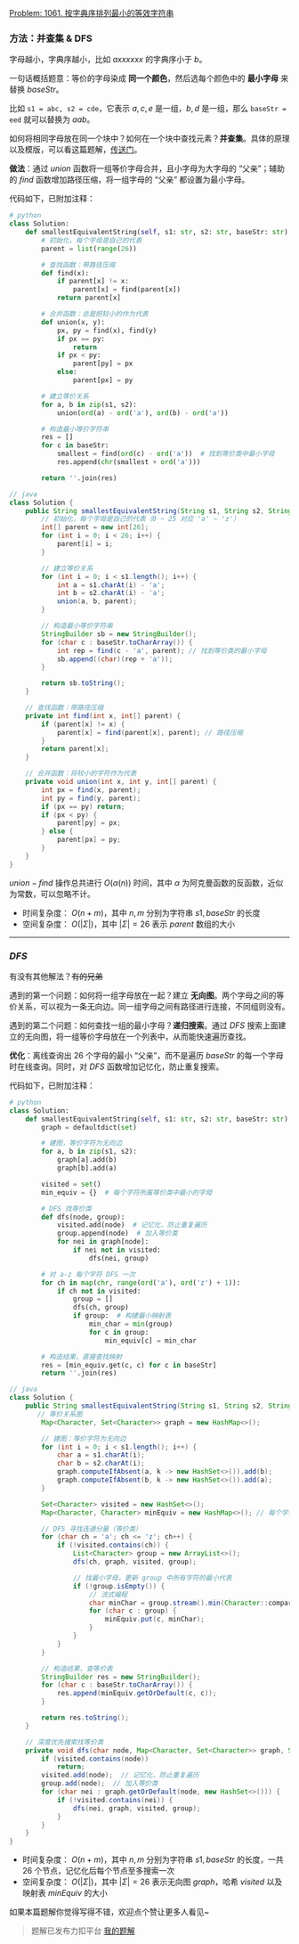 [Problem: 1061. 按字典序排列最小的等效字符串](https://leetcode.cn/problems/lexicographically-smallest-equivalent-string/description/)

### 方法：并查集 & DFS

字母越小，字典序越小，比如 $axxxxxx$ 的字典序小于 $b$。

一句话概括题意：等价的字母染成 **同一个颜色**，然后选每个颜色中的 **最小字母** 来替换 $baseStr$。

比如 `s1 = abc, s2 = cde`，它表示 $a,c,e$ 是一组，$b,d$ 是一组，那么 `baseStr = eed` 就可以替换为 $aab$。

如何将相同字母放在同一个块中？如何在一个块中查找元素？**并查集**。具体的原理以及模版，可以看这篇题解，[传送门](https://leetcode.cn/problems/redundant-connection/solutions/2966966/bing-cha-ji-bao-li-mei-ju-zhao-huan-you-k08ct/)。

**做法**：通过 $union$ 函数将一组等价字母合并，且小字母为大字母的 “父亲”；辅助的 $find$ 函数增加路径压缩，将一组字母的 “父亲” 都设置为最小字母。

代码如下，已附加注释：

```Python
# python
class Solution:
    def smallestEquivalentString(self, s1: str, s2: str, baseStr: str) -> str:
        # 初始化，每个字母是自己的代表
        parent = list(range(26))

        # 查找函数：带路径压缩
        def find(x):
            if parent[x] != x:
                parent[x] = find(parent[x])
            return parent[x]

        # 合并函数：总是把较小的作为代表
        def union(x, y):
            px, py = find(x), find(y)
            if px == py:
                return
            if px < py:
                parent[py] = px
            else:
                parent[px] = py

        # 建立等价关系
        for a, b in zip(s1, s2):
            union(ord(a) - ord('a'), ord(b) - ord('a'))

        # 构造最小等价字符串
        res = []
        for c in baseStr:
            smallest = find(ord(c) - ord('a'))  # 找到等价类中最小字母
            res.append(chr(smallest + ord('a')))

        return ''.join(res)
```

```Java
// java
class Solution {
    public String smallestEquivalentString(String s1, String s2, String baseStr) {
        // 初始化，每个字母是自己的代表（0 ~ 25 对应 'a' ~ 'z'）
        int[] parent = new int[26];
        for (int i = 0; i < 26; i++) {
            parent[i] = i;
        }

        // 建立等价关系
        for (int i = 0; i < s1.length(); i++) {
            int a = s1.charAt(i) - 'a';
            int b = s2.charAt(i) - 'a';
            union(a, b, parent);
        }

        // 构造最小等价字符串
        StringBuilder sb = new StringBuilder();
        for (char c : baseStr.toCharArray()) {
            int rep = find(c - 'a', parent); // 找到等价类的最小字母
            sb.append((char)(rep + 'a'));
        }

        return sb.toString();
    }

    // 查找函数：带路径压缩
    private int find(int x, int[] parent) {
        if (parent[x] != x) {
            parent[x] = find(parent[x], parent); // 路径压缩
        }
        return parent[x];
    }

    // 合并函数：将较小的字符作为代表
    private void union(int x, int y, int[] parent) {
        int px = find(x, parent);
        int py = find(y, parent);
        if (px == py) return;
        if (px < py) {
            parent[py] = px;
        } else {
            parent[px] = py;
        }
    }
}
```

$union-find$ 操作总共进行 $O(α(n))$ 时间，其中 $α$ 为阿克曼函数的反函数，近似为常数，可以忽略不计。

- 时间复杂度： $O(n+m)$，其中 $n,m$ 分别为字符串 $s1,baseStr$ 的长度
- 空间复杂度： $O(|\Sigma|)$，其中 $|\Sigma|=26$ 表示 $parent$ 数组的大小

---

### $DFS$

有没有其他解法？~~有的兄弟~~

遇到的第一个问题：如何将一组字母放在一起？建立 **无向图**。两个字母之间的等价关系，可以视为一条无向边。同一组字母之间有路径进行连接，不同组则没有。

遇到的第二个问题：如何查找一组的最小字母？**递归搜索**。通过 $DFS$ 搜索上面建立的无向图，将一组等价字母放在一个列表中，从而能快速遍历查找。

**优化**：离线查询出 $26$ 个字母的最小 “父亲”，而不是遍历 $baseStr$ 的每一个字母时在线查询。同时，对 $DFS$ 函数增加记忆化，防止重复搜索。

代码如下，已附加注释：

```Python
# python
class Solution:
    def smallestEquivalentString(self, s1: str, s2: str, baseStr: str) -> str:
        graph = defaultdict(set)

        # 建图，等价字符为无向边
        for a, b in zip(s1, s2):
            graph[a].add(b)
            graph[b].add(a)

        visited = set()
        min_equiv = {}  # 每个字符所属等价类中最小的字母

        # DFS 找等价类
        def dfs(node, group):
            visited.add(node)  # 记忆化，防止重复遍历
            group.append(node)  # 加入等价类
            for nei in graph[node]:
                if nei not in visited:
                    dfs(nei, group)

        # 对 a-z 每个字符 DFS 一次
        for ch in map(chr, range(ord('a'), ord('z') + 1)):
            if ch not in visited:
                group = []
                dfs(ch, group)
                if group:  # 构建最小映射表
                    min_char = min(group)
                    for c in group:
                        min_equiv[c] = min_char

        # 构造结果，直接查找映射
        res = [min_equiv.get(c, c) for c in baseStr]
        return ''.join(res)
```

```Java
// java
class Solution {
    public String smallestEquivalentString(String s1, String s2, String baseStr) {
       // 等价关系图
        Map<Character, Set<Character>> graph = new HashMap<>();

        // 建图：等价字符为无向边
        for (int i = 0; i < s1.length(); i++) {
            char a = s1.charAt(i);
            char b = s2.charAt(i);
            graph.computeIfAbsent(a, k -> new HashSet<>()).add(b);
            graph.computeIfAbsent(b, k -> new HashSet<>()).add(a);
        }

        Set<Character> visited = new HashSet<>();
        Map<Character, Character> minEquiv = new HashMap<>(); // 每个字符对应最小等价字母

        // DFS 寻找连通分量（等价类）
        for (char ch = 'a'; ch <= 'z'; ch++) {
            if (!visited.contains(ch)) {
                List<Character> group = new ArrayList<>();
                dfs(ch, graph, visited, group);

                // 找最小字母，更新 group 中所有字符的最小代表
                if (!group.isEmpty()) {
                    // 流式编程
                    char minChar = group.stream().min(Character::compareTo).get();
                    for (char c : group) {
                        minEquiv.put(c, minChar);
                    }
                }
            }
        }

        // 构造结果，查等价表
        StringBuilder res = new StringBuilder();
        for (char c : baseStr.toCharArray()) {
            res.append(minEquiv.getOrDefault(c, c));
        }

        return res.toString();
    }

    // 深度优先搜索找等价类
    private void dfs(char node, Map<Character, Set<Character>> graph, Set<Character> visited, List<Character> group) {
        if (visited.contains(node))
            return;
        visited.add(node);  // 记忆化，防止重复遍历
        group.add(node);  // 加入等价类
        for (char nei : graph.getOrDefault(node, new HashSet<>())) {
            if (!visited.contains(nei)) {
                dfs(nei, graph, visited, group);
            }
        }
    }
}
```

- 时间复杂度： $O(n+m)$，其中 $n,m$ 分别为字符串 $s1,baseStr$ 的长度，一共 $26$ 个节点，记忆化后每个节点至多搜索一次
- 空间复杂度： $O(|\Sigma|)$，其中 $|\Sigma|=26$ 表示无向图 $graph$，哈希 $visited$ 以及映射表 $minEquiv$ 的大小

如果本篇题解你觉得写得不错，欢迎点个赞让更多人看见~

> 题解已发布力扣平台 [我的题解](https://leetcode.cn/problems/lexicographically-smallest-equivalent-string/solutions/3693722/shuang-jie-ran-se-bing-cha-ji-dfschi-xia-0xnq/)
